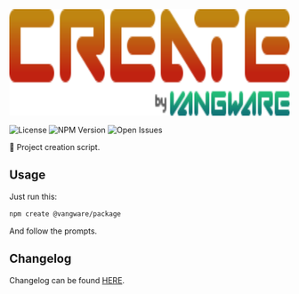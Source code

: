 <img alt="Vangware's Create Package" src="./logo.svg" height="192" />

![License][license-badge] ![NPM Version][npm-version-badge]
![Open Issues][open-issues-badge]

:construction: Project creation script.

## Usage

Just run this:

```bash
npm create @vangware/package
```

And follow the prompts.

## Changelog

Changelog can be found [HERE][changelog].

<!-- Reference -->

[changelog]: https://github.com/vangware/create-package/blob/main/CHANGELOG.md
[license-badge]:
	https://img.shields.io/npm/l/@vangware/create-package.svg?style=for-the-badge&labelColor=666&color=2b7&link=https://github.com/vangware/create-package/blob/main/LICENSE
[npm-version-badge]:
	https://img.shields.io/npm/v/@vangware/create-package.svg?style=for-the-badge&labelColor=666&color=2b7&link=https://npm.im/@vangware/create-package
[open-issues-badge]:
	https://img.shields.io/github/issues/vangware/create-package.svg?style=for-the-badge&labelColor=666&color=2b7&link=https://github.com/vangware/create-package/issues
